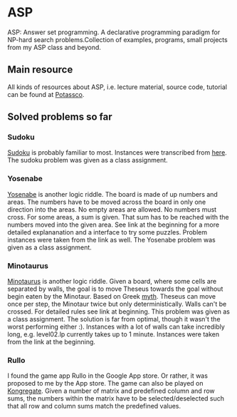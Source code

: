 # ASP
ASP: Answer set programming. A declarative programming paradigm for NP-hard search problems.Collection of examples, programs, small projects from my ASP class and beyond.
## Main resource
All kinds of resources about ASP, i.e. lecture material, source code, tutorial can be found at [Potassco](https://potassco.org/).

## Solved problems so far
### Sudoku
[Sudoku](https://en.wikipedia.org/wiki/Sudoku) is probably familiar to most. Instances were transcribed from [here](https://sudoku.tagesspiegel.de/).
The sudoku problem was given as a class assignment.
### Yosenabe
[Yosenabe](https://www.janko.at/Raetsel/Yosenabe/index.htm) is another logic riddle. The board is made of up numbers and areas. 
The numbers have to be moved across the board in only one direction into the areas. No empty areas are allowed. No numbers must cross.
For some areas, a sum is given. That sum has to be reached with the numbers moved into the given area. See link at the beginning for 
a more detailed explananation and a interface to try some puzzles. Problem instances were taken from the link as well.
The Yosenabe problem was given as a class assignment.
### Minotaurus
[Minotaurus](https://www.janko.at/Spiele/Minotaurus/index.htm) is another logic riddle. Given a board, where some cells are separated by walls,
the goal is to move Theseus towards the goal without begin eaten by the Minotaur. Based on Greek [myth](https://en.wikipedia.org/wiki/Minotaur).
Theseus can move once per step, the Minotaur twice but only deterministically. Walls can't be crossed. For detailed rules see link at beginning. 
This problem was given as a class assignment. The solution is far from optimal, though it wasn't the worst performing either :).
Instances with a lot of walls can take incredibly long, e.g. level02.lp currently takes up to 1 minute. Instances were taken from the link 
at the beginning. 

### Rullo
I found the game app Rullo in the Google App store. Or rather, it was proposed to me by the App store. The game can also be played on 
[Kongregate](https://www.kongregate.com/games/crescentyr/rullo). Given a number of matrix and predefined column and row sums, the numbers
within the matrix have to be selected/deselected such that all row and column sums match the predefined values.
